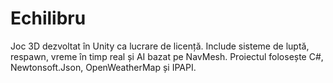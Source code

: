 # Echilibru
Joc 3D dezvoltat în Unity ca lucrare de licență. Include sisteme de luptă, respawn, vreme în timp real și AI bazat pe NavMesh. Proiectul folosește C#, Newtonsoft.Json, OpenWeatherMap și IPAPI.
